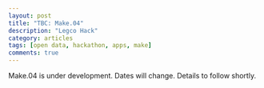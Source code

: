 ```yaml
---
layout: post
title: "TBC: Make.04"
description: "Legco Hack"
category: articles
tags: [open data, hackathon, apps, make]
comments: true
---
```


Make.04 is under development. Dates will change. Details to follow shortly.
